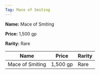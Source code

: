 ```yaml
---
Tag: Mace of Smiting
---
```


**Name:** Mace of Smiting

**Price:** 1,500 gp

**Rarity:** Rare

| Name     | Price     | Rarity     |
| -------- | --------- | ---------- |
| Mace of Smiting | 1,500 gp | Rare |
